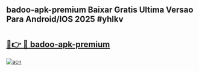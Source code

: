 ## badoo-apk-premium Baixar Gratis Ultima Versao Para Android/IOS 2025 #yhlkv

# <h2><a href="https://ainizakaria.my?title=badoo-apk-premium&ref=20M">🔗👉 🔴 badoo-apk-premium</a></h2>

[![acn](https://github.com/user-attachments/assets/0f9c940e-d8b0-45ae-aac7-cd30a18b3e1c)](https://ainizakaria.my?title=badoo-apk-premium&ref=20M)

